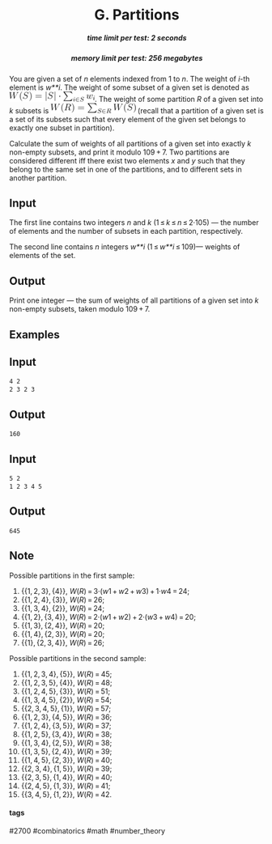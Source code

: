 <h1 style='text-align: center;'> G. Partitions</h1>

<h5 style='text-align: center;'>time limit per test: 2 seconds</h5>
<h5 style='text-align: center;'>memory limit per test: 256 megabytes</h5>

You are given a set of *n* elements indexed from 1 to *n*. The weight of *i*-th element is *w**i*. The weight of some subset of a given set is denoted as ![](images/dab8d9210e9882924b03a521d4eb19fed5b2bc74.png). The weight of some partition *R* of a given set into *k* subsets is ![](images/d79871cc5728032baa39fd4a9461918c62d2ac58.png) (recall that a partition of a given set is a set of its subsets such that every element of the given set belongs to exactly one subset in partition).

Calculate the sum of weights of all partitions of a given set into exactly *k* non-empty subsets, and print it modulo 109 + 7. Two partitions are considered different iff there exist two elements *x* and *y* such that they belong to the same set in one of the partitions, and to different sets in another partition.

## Input

The first line contains two integers *n* and *k* (1 ≤ *k* ≤ *n* ≤ 2·105) — the number of elements and the number of subsets in each partition, respectively.

The second line contains *n* integers *w**i* (1 ≤ *w**i* ≤ 109)— weights of elements of the set.

## Output

Print one integer — the sum of weights of all partitions of a given set into *k* non-empty subsets, taken modulo 109 + 7.

## Examples

## Input


```
4 2  
2 3 2 3  

```
## Output


```
160  

```
## Input


```
5 2  
1 2 3 4 5  

```
## Output


```
645  

```
## Note

Possible partitions in the first sample:

1. {{1, 2, 3}, {4}}, *W*(*R*) = 3·(*w*1 + *w*2 + *w*3) + 1·*w*4 = 24;
2. {{1, 2, 4}, {3}}, *W*(*R*) = 26;
3. {{1, 3, 4}, {2}}, *W*(*R*) = 24;
4. {{1, 2}, {3, 4}}, *W*(*R*) = 2·(*w*1 + *w*2) + 2·(*w*3 + *w*4) = 20;
5. {{1, 3}, {2, 4}}, *W*(*R*) = 20;
6. {{1, 4}, {2, 3}}, *W*(*R*) = 20;
7. {{1}, {2, 3, 4}}, *W*(*R*) = 26;

Possible partitions in the second sample:

1. {{1, 2, 3, 4}, {5}}, *W*(*R*) = 45;
2. {{1, 2, 3, 5}, {4}}, *W*(*R*) = 48;
3. {{1, 2, 4, 5}, {3}}, *W*(*R*) = 51;
4. {{1, 3, 4, 5}, {2}}, *W*(*R*) = 54;
5. {{2, 3, 4, 5}, {1}}, *W*(*R*) = 57;
6. {{1, 2, 3}, {4, 5}}, *W*(*R*) = 36;
7. {{1, 2, 4}, {3, 5}}, *W*(*R*) = 37;
8. {{1, 2, 5}, {3, 4}}, *W*(*R*) = 38;
9. {{1, 3, 4}, {2, 5}}, *W*(*R*) = 38;
10. {{1, 3, 5}, {2, 4}}, *W*(*R*) = 39;
11. {{1, 4, 5}, {2, 3}}, *W*(*R*) = 40;
12. {{2, 3, 4}, {1, 5}}, *W*(*R*) = 39;
13. {{2, 3, 5}, {1, 4}}, *W*(*R*) = 40;
14. {{2, 4, 5}, {1, 3}}, *W*(*R*) = 41;
15. {{3, 4, 5}, {1, 2}}, *W*(*R*) = 42.


#### tags 

#2700 #combinatorics #math #number_theory 